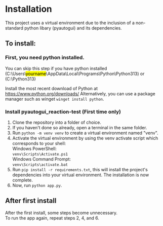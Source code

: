 # Installation
This project uses a virtual environment due to the inclusion of a non-standard python libary (pyautogui) and its dependencies.
## To install:
### First, you need python installed.
You can skip this step if you have python installed (C:\Users\\<mark>yourname</mark>\AppData\Local\Programs\Python\Python313\) or (C:\Python313)  

Install the most recent download of Python at https://www.python.org/downloads/
Alternatively, you can use a package manager such as winget `winget install python`.

### Install pyautogui_reaction-test (<bold>First time only</bold>)
1. Clone the repository into a folder of choice.
2. If you haven't done so already, open a terminal in the same folder.
3. Run `python -m venv venv` to create a virtual environment named "venv".
4. Activate the virtual environment by using the venv activate script which corresponds to your shell:  
  Windows PowerShell:  
  `venv\Scripts\Activate.ps1`  
  Windows Command Prompt:  
  `venv\Scripts\activate.bat`  
5. Run `pip install -r requirements.txt`, this will install the project's dependencies into your virtual environment.
  The installation is now complete.
6. Now, run `python app.py`.

## After first install
After the first install, some steps become unnecessary.  
To run the app again, repeat steps 2, 4, and 6.
